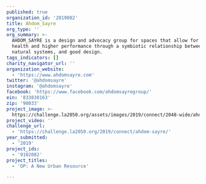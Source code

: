 ```yaml
---
published: true
organization_id: '2019082'
title: Ahdom_Sayre
org_type: ''
org_summary: >-
  AHDOM_SAYRE is a design and advocacy group for spaces that allow for true
  health and higher performance through a symbiotic relationship between humans,
  natural systems, and good design.
tags_indicators: []
charity_navigator_url: ''
organization_website:
  - 'https://www.ahdomsayre.com'
twitter: '@ahdomsayre'
instagram: '@ahdomsayre'
facebook: 'https://www.facebook.com/ahdomsayregroup/'
ein: '833830163'
zip: '90033'
project_image: >-
  https://challenge.la2050.org/assets/images/2019/connect/2048-wide/ahdom-sayre.jpg
project_video: ''
challenge_url:
  - 'https://challenge.la2050.org/2019/connect/ahdom-sayre/'
year_submitted:
  - '2019'
project_ids:
  - '9102082'
project_titles:
  - 'OP: A New Urban Resource'

---
```

